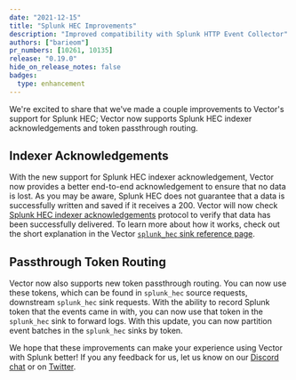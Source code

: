 ```yaml
---
date: "2021-12-15"
title: "Splunk HEC Improvements"
description: "Improved compatibility with Splunk HTTP Event Collector"
authors: ["barieom"]
pr_numbers: [10261, 10135]
release: "0.19.0"
hide_on_release_notes: false
badges:
  type: enhancement
---
```


We're excited to share that we've made a couple improvements to Vector's support
for Splunk HEC; Vector now supports Splunk HEC indexer acknowledgements and
token passthrough routing.

## Indexer Acknowledgements

With the new support for Splunk HEC indexer acknowledgement, Vector now provides a
better end-to-end acknowledgement to ensure that no data is lost. As you may be
aware, Splunk HEC does not guarantee that a data is successfully written and saved
if it receives a 200. Vector will now check [Splunk HEC indexer acknowledgements][Splunk indexer]
protocol to verify that data has been successfully delivered. To learn more about
how it works, check out the short explanation in the Vector [`splunk_hec` sink reference page][indexer how it works].

## Passthrough Token Routing

Vector now also supports new token passthrough routing. You can now use these tokens,
which can be found in `splunk_hec` source requests, downstream `splunk_hec` sink
requests. With the ability to record Splunk token that the events came in with, you
can now use that token in the `splunk_hec` sink to forward logs. With this update,
you can now partition event batches in the `splunk_hec` sinks by token.


We hope that these improvements can make your experience using Vector with Splunk
better! If you any feedback for us, let us know on our [Discord chat] or on [Twitter].

[Splunk indexer]: https://docs.splunk.com/Documentation/Splunk/8.2.3/Data/AboutHECIDXAck
[indexer how it works]: https://master.vector.dev/docs/reference/configuration/sinks/splunk_hec_metrics/#indexer-acknowledgements
[Discord chat]: https://discord.com/invite/dX3bdkF
[Twitter]: https://twitter.com/vectordotdev
